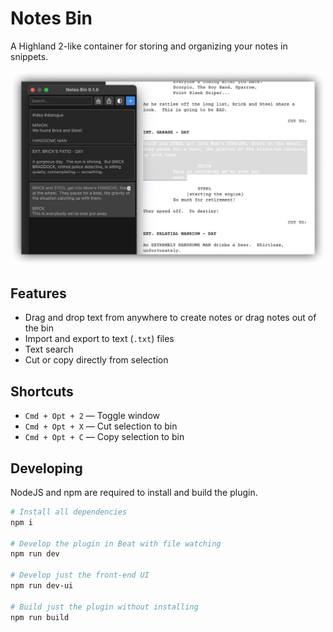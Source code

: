 # Notes Bin

A Highland 2-like container for storing and organizing your notes in snippets.

![Notes Bin](public/images/Notes%20Bin.png)

<h2>Features</h2>
<ul>
  <li>Drag and drop text from anywhere to create notes or drag notes out of the bin</li>
  <li>Import and export to text (<code>.txt</code>) files</li>
  <li>Text search</li>
  <li>Cut or copy directly from selection</li>
</ul>
<h2>Shortcuts</h2>
<ul>
  <li><code>Cmd + Opt + 2</code> — Toggle window</li>
  <li><code>Cmd + Opt + X</code> — Cut selection to bin</li>
  <li><code>Cmd + Opt + C</code> — Copy selection to bin</li>
</ul>

## Developing

NodeJS and npm are required to install and build the plugin.

```sh
# Install all dependencies
npm i

# Develop the plugin in Beat with file watching
npm run dev

# Develop just the front-end UI
npm run dev-ui

# Build just the plugin without installing
npm run build
```
